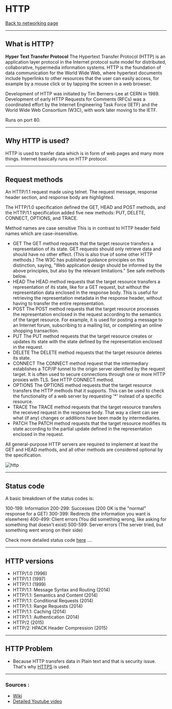 # HTTP
[Back to networking page](./index.md)

---

## What is HTTP?
**Hyper Text Transfer Protocol**
The Hypertext Transfer Protocol (HTTP) is an application layer protocol in the Internet protocol suite model for distributed, collaborative, hypermedia information systems. HTTP is the foundation of data communication for the World Wide Web, where hypertext documents include hyperlinks to other resources that the user can easily access, for example by a mouse click or by tapping the screen in a web browser.

Development of HTTP was initiated by Tim Berners-Lee at CERN in 1989. Development of early HTTP Requests for Comments (RFCs) was a coordinated effort by the Internet Engineering Task Force (IETF) and the World Wide Web Consortium (W3C), with work later moving to the IETF.

Runs on port 80.

---

## Why HTTP is used?
HTTP is used to tranfer data which is in form of web pages and many more things.
Internet basically runs on HTTP protocol.

---

## Request methods

An HTTP/1.1 request made using telnet. The request message, response header section, and response body are highlighted.

The HTTP/1.0 specification defined the GET, HEAD and POST methods, and the HTTP/1.1 specification added five new methods: PUT, DELETE, CONNECT, OPTIONS, and TRACE. 

Method names are case sensitive This is in contrast to HTTP header field names which are case-insensitive.

- GET
	The GET method requests that the target resource transfers a representation of its state. GET requests should only retrieve data and should have no other effect. (This is also true of some other HTTP methods.) The W3C has published guidance principles on this distinction, saying, "Web application design should be informed by the above principles, but also by the relevant limitations." See safe methods below.
- HEAD
	The HEAD method requests that the target resource transfers a representation of its state, like for a GET request, but without the representation data enclosed in the response body. This is useful for retrieving the representation metadata in the response header, without having to transfer the entire representation.
- POST
	The POST method requests that the target resource processes the representation enclosed in the request according to the semantics of the target resource. For example, it is used for posting a message to an Internet forum, subscribing to a mailing list, or completing an online shopping transaction.
- PUT
	The PUT method requests that the target resource creates or updates its state with the state defined by the representation enclosed in the request.
- DELETE
	The DELETE method requests that the target resource deletes its state.
- CONNECT
	The CONNECT method request that the intermediary establishes a TCP/IP tunnel to the origin server identified by the request target. It is often used to secure connections through one or more HTTP proxies with TLS. See HTTP CONNECT method.
- OPTIONS
	The OPTIONS method requests that the target resource transfers the HTTP methods that it supports. This can be used to check the functionality of a web server by requesting '\*' instead of a specific resource.
- TRACE
	The TRACE method requests that the target resource transfers the received request in the response body. That way a client can see what (if any) changes or additions have been made by intermediaries.
- PATCH
	The PATCH method requests that the target resource modifies its state according to the partial update defined in the representation enclosed in the request.
	
All general-purpose HTTP servers are required to implement at least the GET and HEAD methods, and all other methods are considered optional by the specification.

![http](https://media.geeksforgeeks.org/wp-content/uploads/20191025104128/1041.png)

---

## Status code
A basic breakdown of the status codes is:

100-199: Information
200-299: Successes (200 OK is the "normal" response for a GET)
300-399: Redirects (the information you want is elsewhere)
400-499: Client errors (You did something wrong, like asking for something that doesn't exist)
500-599: Server errors (The server tried, but something went wrong on their side)

Check more detailed status code [here](https://developer.mozilla.org/en-US/docs/Web/HTTP/Status) ....

---

## HTTP versions
- HTTP/1.0 (1996)  
- HTTP/1.1 (1997)  
- HTTP/1.1 (1999)  
- HTTP/1.1: Message Syntax and Routing (2014)  
- HTTP/1.1: Semantics and Content (2014)  
- HTTP/1.1: Conditional Requests (2014)  
- HTTP/1.1: Range Requests (2014)  
- HTTP/1.1: Caching (2014)  
- HTTP/1.1: Authentication (2014)  
- HTTP/2 (2015)  
- HTTP/2: HPACK Header Compression (2015)

---

## HTTP Problem
- Because HTTP transfers data in Plain text and that is security issue. That's why [HTTPS](HTTPS.md) is used.

---

### Sources :
- [Wiki](https://en.wikipedia.org/wiki/Hypertext_Transfer_Protocol)
- [Detailed Youtube video](https://youtu.be/0OrmKCB0UrQ)
